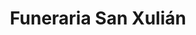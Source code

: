 ---
title: "Funeraria San Xulián"
url: /cerceda/funeraria-san-xulian/
shop: directores de funerarias
---